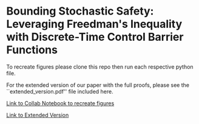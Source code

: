 # Bounding Stochastic Safety: Leveraging Freedman's Inequality with Discrete-Time Control Barrier Functions

To recreate figures please clone this repo then run each respective python file. 

For the extended version of our paper with the full proofs, please see the ``extended_version.pdf'' file included here. 


[Link to Collab Notebook to recreate figures](https://colab.research.google.com/drive/1P9C6rZV25gYXGiyl-0TTXMMWlCCEK0Vi?usp=sharing)

[Link to Extended Version](https://github.com/rkcosner/freedman/blob/main/extended_version.pdf)
